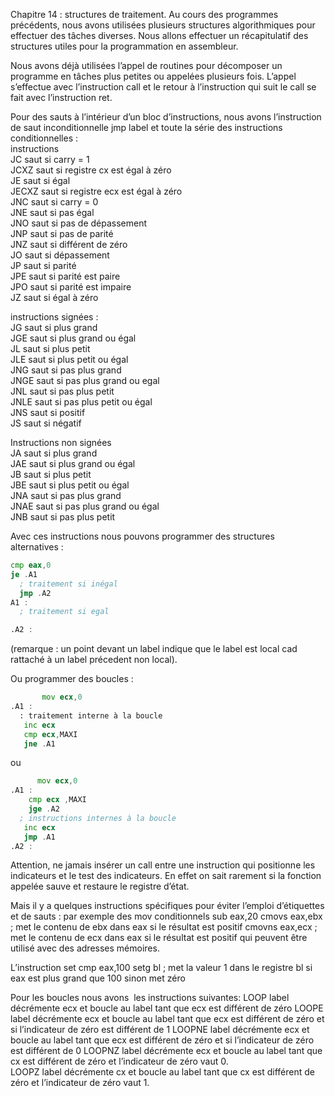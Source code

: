 Chapitre 14 : structures de traitement.
Au cours des programmes précédents, nous avons utilisées plusieurs structures algorithmiques pour effectuer des tâches diverses. Nous allons effectuer un récapitulatif des structures utiles pour la programmation en assembleur.<br>

Nous avons déjà utilisées l’appel de routines pour décomposer un programme en tâches plus petites ou appelées plusieurs fois. L’appel s’effectue avec l’instruction call et le retour à l’instruction qui suit le call se fait avec l’instruction ret. <br>

Pour des sauts à l’intérieur d’un bloc d’instructions, nous avons l’instruction de saut inconditionnelle jmp label et toute la série des instructions conditionnelles : <br>
instructions  <br>
JC                  saut si carry = 1 <br>
JCXZ                saut si registre cx est égal à zéro <br>
JE                  saut si égal <br>
JECXZ               saut si registre ecx est égal à zéro <br>
JNC                 saut si carry = 0 <br>
JNE                 saut si pas égal <br>
JNO                 saut si pas de dépassement <br>
JNP                 saut si pas de parité <br>
JNZ                 saut si différent de zéro <br>
JO                  saut si dépassement <br>
JP                  saut si parité <br>
JPE                 saut si parité est paire <br>
JPO                 saut si parité est impaire <br>
JZ                  saut si égal à zéro <br>

instructions signées : <br>
JG                  saut si plus grand <br>
JGE                 saut si plus grand ou égal <br>
JL                  saut si plus petit <br>
JLE                 saut si plus petit ou égal <br>
JNG                 saut si pas plus grand <br>
JNGE                saut si pas plus grand ou egal <br>
JNL                 saut si pas plus petit  <br>
JNLE                saut si pas plus petit ou égal <br>
JNS                 saut si positif <br>
JS                  saut si négatif <br>

Instructions non signées <br>
JA                  saut si plus grand  <br>
JAE                 saut si plus grand ou égal <br>
JB                  saut si plus petit <br>
JBE                 saut si plus petit ou égal <br>
JNA                 saut si pas plus grand <br>
JNAE                saut si pas plus grand ou égal <br>
JNB                 saut si pas plus petit  <br>

Avec ces instructions nous pouvons programmer des structures alternatives :

```asm
cmp eax,0
je .A1
  ; traitement si inégal
  jmp .A2
A1 :
  ; traitement si egal 

.A2 :
```

(remarque : un point devant un label indique que le label est local cad rattaché à un label précedent non local).

Ou programmer des boucles :

```asm
       mov ecx,0
.A1 :
  : traitement interne à la boucle
   inc ecx
   cmp ecx,MAXI
   jne .A1
```
ou 

```asm
      mov ecx,0
.A1 :
    cmp ecx ,MAXI
    jge .A2
  ; instructions internes à la boucle
   inc ecx
   jmp .A1
.A2 :
```
Attention, ne jamais insérer un call entre une instruction qui positionne les indicateurs et le test des indicateurs. En effet on sait rarement si la fonction appelée sauve et restaure le registre d’état. <br>

Mais il y a quelques instructions spécifiques pour éviter l’emploi d’étiquettes et de sauts :
par exemple des mov conditionnels
sub eax,20
cmovs eax,ebx   ; met le contenu de ebx dans eax si le résultat est positif
cmovns eax,ecx ; met le contenu de ecx dans eax si le résultat est positif
qui peuvent être utilisé avec des adresses mémoires. <br>

L’instruction set
cmp eax,100
setg bl ; met la valeur 1 dans le registre bl si eax est plus grand que 100 sinon met zéro <br>

Pour les boucles nous avons  les instructions suivantes:
LOOP label    décrémente ecx et boucle au label tant que ecx est différent de zéro
LOOPE label décrémente ecx et boucle au label tant que ecx est différent de zéro et si l’indicateur de zéro est différent de 1
LOOPNE label décrémente ecx et boucle au label tant que ecx est différent de zéro et si l’indicateur de zéro est différent de 0
LOOPNZ label   décrémente ecx et boucle au label tant que cx est différent de zéro et l’indicateur de zéro vaut 0.  
LOOPZ label   décrémente cx et boucle au label tant que cx est différent de zéro et l’indicateur de zéro vaut 1.  
